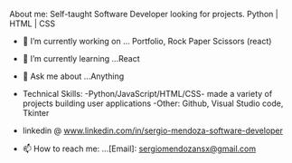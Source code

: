 About me: Self-taught Software Developer looking for projects. Python | HTML | CSS 
- 🔭 I’m currently working on ... Portfolio, Rock Paper Scissors (react)
- 🌱 I’m currently learning ...React
- 💬 Ask me about ...Anything
- Technical Skills:
  -Python/JavaScript/HTML/CSS- made a variety of projects building user applications
  -Other: Github, Visual Studio code, Tkinter
  
- linkedin @ www.linkedin.com/in/sergio-mendoza-software-developer
- 📫 How to reach me: ...[Email]: sergiomendozansx@gmail.com

